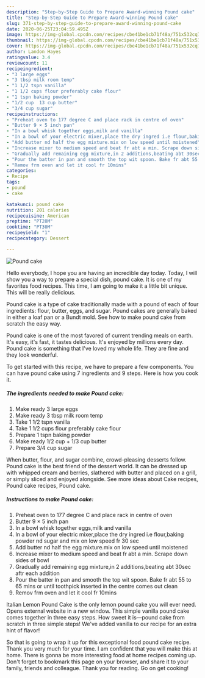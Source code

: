 ```yaml
---
description: "Step-by-Step Guide to Prepare Award-winning Pound cake"
title: "Step-by-Step Guide to Prepare Award-winning Pound cake"
slug: 371-step-by-step-guide-to-prepare-award-winning-pound-cake
date: 2020-06-25T23:04:59.495Z
image: https://img-global.cpcdn.com/recipes/cbe41be1cb71f48a/751x532cq70/pound-cake-recipe-main-photo.jpg
thumbnail: https://img-global.cpcdn.com/recipes/cbe41be1cb71f48a/751x532cq70/pound-cake-recipe-main-photo.jpg
cover: https://img-global.cpcdn.com/recipes/cbe41be1cb71f48a/751x532cq70/pound-cake-recipe-main-photo.jpg
author: Landon Hayes
ratingvalue: 3.4
reviewcount: 11
recipeingredient:
- "3 large eggs"
- "3 tbsp milk room temp"
- "1 1/2 tspn vanilla"
- "1 1/2 cups flour preferably cake flour"
- "1 tspn baking powder"
- "1/2 cup  13 cup butter"
- "3/4 cup sugar"
recipeinstructions:
- "Preheat oven to 177 degree C and place rack in centre of oven"
- "Butter 9 × 5 inch pan"
- "In a bowl whisk together eggs,milk and vanilla"
- "In a bowl of your electric mixer,place the dry ingred i.e flour,baking powder nd sugar and mix on low speed fr 30 sec"
- "Add butter nd half the egg mixture.mix on low speed until moistened"
- "Increase mixer to medium speed and beat fr abt a min. Scrape down sides of bowl"
- "Gradually add remaining egg mixture,in 2 additions,beating abt 30sec aftr each addition"
- "Pour the batter in pan and smooth the top wit spoon. Bake fr abt 55 to 65 mins or until toothpick inserted in the centre comes out clean"
- "Remov frm oven and let it cool fr 10mins"
categories:
- Recipe
tags:
- pound
- cake

katakunci: pound cake 
nutrition: 201 calories
recipecuisine: American
preptime: "PT28M"
cooktime: "PT30M"
recipeyield: "1"
recipecategory: Dessert

---
```



![Pound cake](https://img-global.cpcdn.com/recipes/cbe41be1cb71f48a/751x532cq70/pound-cake-recipe-main-photo.jpg)

Hello everybody, I hope you are having an incredible day today. Today, I will show you a way to prepare a special dish, pound cake. It is one of my favorites food recipes. This time, I am going to make it a little bit unique. This will be really delicious.

Pound cake is a type of cake traditionally made with a pound of each of four ingredients: flour, butter, eggs, and sugar. Pound cakes are generally baked in either a loaf pan or a Bundt mold. See how to make pound cake from scratch the easy way.

Pound cake is one of the most favored of current trending meals on earth. It's easy, it's fast, it tastes delicious. It's enjoyed by millions every day. Pound cake is something that I've loved my whole life. They are fine and they look wonderful.


To get started with this recipe, we have to prepare a few components. You can have pound cake using 7 ingredients and 9 steps. Here is how you cook it.

<!--inarticleads1-->

##### The ingredients needed to make Pound cake:

1. Make ready 3 large eggs
1. Make ready 3 tbsp milk room temp
1. Take 1 1/2 tspn vanilla
1. Take 1 1/2 cups flour preferably cake flour
1. Prepare 1 tspn baking powder
1. Make ready 1/2 cup + 1/3 cup butter
1. Prepare 3/4 cup sugar


When butter, flour, and sugar combine, crowd-pleasing desserts follow. Pound cake is the best friend of the dessert world. It can be dressed up with whipped cream and berries, slathered with butter and placed on a grill, or simply sliced and enjoyed alongside. See more ideas about Cake recipes, Pound cake recipes, Pound cake. 

<!--inarticleads2-->

##### Instructions to make Pound cake:

1. Preheat oven to 177 degree C and place rack in centre of oven
1. Butter 9 × 5 inch pan
1. In a bowl whisk together eggs,milk and vanilla
1. In a bowl of your electric mixer,place the dry ingred i.e flour,baking powder nd sugar and mix on low speed fr 30 sec
1. Add butter nd half the egg mixture.mix on low speed until moistened
1. Increase mixer to medium speed and beat fr abt a min. Scrape down sides of bowl
1. Gradually add remaining egg mixture,in 2 additions,beating abt 30sec aftr each addition
1. Pour the batter in pan and smooth the top wit spoon. Bake fr abt 55 to 65 mins or until toothpick inserted in the centre comes out clean
1. Remov frm oven and let it cool fr 10mins


Italian Lemon Pound Cake is the only lemon pound cake you will ever need. Opens external website in a new window. This simple vanilla pound cake comes together in three easy steps. How sweet it is—pound cake from scratch in three simple steps! We&#39;ve added vanilla to our recipe for an extra hint of flavor! 

So that is going to wrap it up for this exceptional food pound cake recipe. Thank you very much for your time. I am confident that you will make this at home. There is gonna be more interesting food at home recipes coming up. Don't forget to bookmark this page on your browser, and share it to your family, friends and colleague. Thank you for reading. Go on get cooking!
